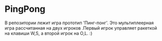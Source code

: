 # PingPong
В репозитории лежит игра прототип 'Пинг-понг'. Это мультиплеерная игра рассчитанная на двух игроков .Первый игрок управляет ракеткой на клавиши W,S, а второй игрок на O,L.
:)
